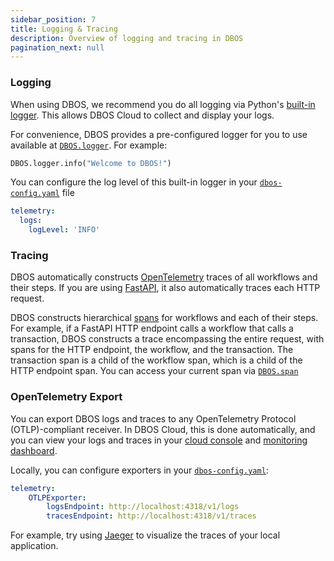 ```yaml
---
sidebar_position: 7
title: Logging & Tracing
description: Overview of logging and tracing in DBOS
pagination_next: null
---
```


### Logging

When using DBOS, we recommend you do all logging via Python's [built-in logger](https://docs.python.org/3/library/logging.html).
This allows DBOS Cloud to collect and display your logs.

For convenience, DBOS provides a pre-configured logger for you to use available at [`DBOS.logger`](../reference/contexts.md#logger).
For example:

```python
DBOS.logger.info("Welcome to DBOS!")
```

You can configure the log level of this built-in logger in your [`dbos-config.yaml`](../reference/configuration.md) file

```yaml
telemetry:
  logs:
    logLevel: 'INFO'
```

### Tracing 

DBOS automatically constructs [OpenTelemetry](https://opentelemetry.io/) traces of all workflows and their steps.
If you are using [FastAPI](https://fastapi.tiangolo.com/), it also automatically traces each HTTP request.

DBOS constructs hierarchical [spans](https://opentelemetry.io/docs/concepts/signals/traces/#spans) for workflows and each of their steps.
For example, if a FastAPI HTTP endpoint calls a workflow that calls a transaction, DBOS constructs a trace encompassing the entire request, with spans for the HTTP endpoint, the workflow, and the transaction.
The transaction span is a child of the workflow span, which is a child of the HTTP endpoint span.
You can access your current span via [`DBOS.span`](../reference/contexts.md#span)

### OpenTelemetry Export

You can export DBOS logs and traces to any OpenTelemetry Protocol (OTLP)-compliant receiver.
In DBOS Cloud, this is done automatically, and you can view your logs and traces in your [cloud console](https://console.dbos.dev) and [monitoring dashboard](../../cloud-tutorials/monitoring-dashboard.md).

Locally, you can configure exporters in your [`dbos-config.yaml`](../reference/configuration.md):

```yaml
telemetry:
    OTLPExporter:
        logsEndpoint: http://localhost:4318/v1/logs
        tracesEndpoint: http://localhost:4318/v1/traces
```

For example, try using [Jaeger](https://www.jaegertracing.io/docs/latest/getting-started/) to visualize the traces of your local application.